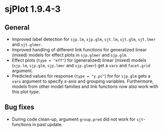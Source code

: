 # sjPlot 1.9.4-3

## General

* Improved label detection for `sjp.lm`, `sjp.glm`, `sjt.lm`, `sjt.glm`, `sjt.lmer` and `sjt.glmer`.
* Improved handling of different link functions for generalized linear (mixed) models for effect plots in `sjp.glmer` and `sjp.glm`.
* Effect plots (`type = "eff"`) for (generalized) linear (mixed) models (`sjp.lm`, `sjp.glm`, `sjp.lmer` and `sjp.glmer`) get a `vars` and `facet.grid` argument.
* Predicted values for response (`type = "y.pc"`) for for `sjp.glm` gets a `vars` argument to specify x-axis and grouping variables. Furthermore, models from other model families and link functions now also work with this plot type.

## Bug fixes

* During code clean-up, argument `group.pred` did not work for `sjt`-functions in past update.
